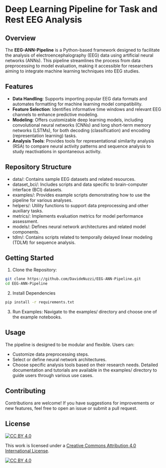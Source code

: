# Deep Learning Pipeline for Task and Rest EEG Analysis

## Overview

The **EEG-ANN-Pipeline** is a Python-based framework designed to facilitate the analysis of electroencephalography (EEG) data using artificial neural networks (ANNs). 
This pipeline streamlines the process from data preprocessing to model evaluation, making it accessible for researchers aiming to integrate machine learning techniques into EEG studies.

## Features

- **Data Handling**: Supports importing popular EEG data formats and automates formatting for machine learning model compatibility.
- **Feature Selection**: Identifies informative time windows and relevant EEG channels to enhance predictive modeling.
- **Modeling**: Offers customizable deep learning models, including convolutional neural networks (CNNs) and long short-term memory networks (LSTMs), for both decoding (classification) and encoding (representation learning) tasks.
- **Analysis Tools**: Provides tools for representational similarity analysis (RSA) to compare neural activity patterns and sequence analysis to study reactivations in spontaneous activity.

## Repository Structure
- data/: Contains sample EEG datasets and related resources.
- dataset_bci/: Includes scripts and data specific to brain-computer interface (BCI) datasets.
- examples/: Provides example scripts demonstrating how to use the pipeline for various analyses.
- helpers/: Utility functions to support data preprocessing and other auxiliary tasks.
- metrics/: Implements evaluation metrics for model performance assessment.
- models/: Defines neural network architectures and related model components.
- tdlm/: Contains scripts related to temporally delayed linear modeling (TDLM) for sequence analysis.

## Getting Started
1) Clone the Repository:
```bash
git clone https://github.com/DavideNuzzi/EEG-ANN-Pipeline.git
cd EEG-ANN-Pipeline
```
2) Install Dependencies
```bash
pip install -r requirements.txt
```
3) Run Examples:
Navigate to the examples/ directory and choose one of the example notebooks.

## Usage
The pipeline is designed to be modular and flexible. Users can:
- Customize data preprocessing steps.
- Select or define neural network architectures.
- Choose specific analysis tools based on their research needs.
Detailed documentation and tutorials are available in the examples/ directory to guide users through various use cases.

## Contributing
Contributions are welcome! If you have suggestions for improvements or new features, feel free to open an issue or submit a pull request.

## License
[![CC BY 4.0][cc-by-shield]][cc-by]

This work is licensed under a
[Creative Commons Attribution 4.0 International License][cc-by].

[![CC BY 4.0][cc-by-image]][cc-by]

[cc-by]: http://creativecommons.org/licenses/by/4.0/
[cc-by-image]: https://i.creativecommons.org/l/by/4.0/88x31.png
[cc-by-shield]: https://img.shields.io/badge/License-CC%20BY%204.0-lightgrey.svg

